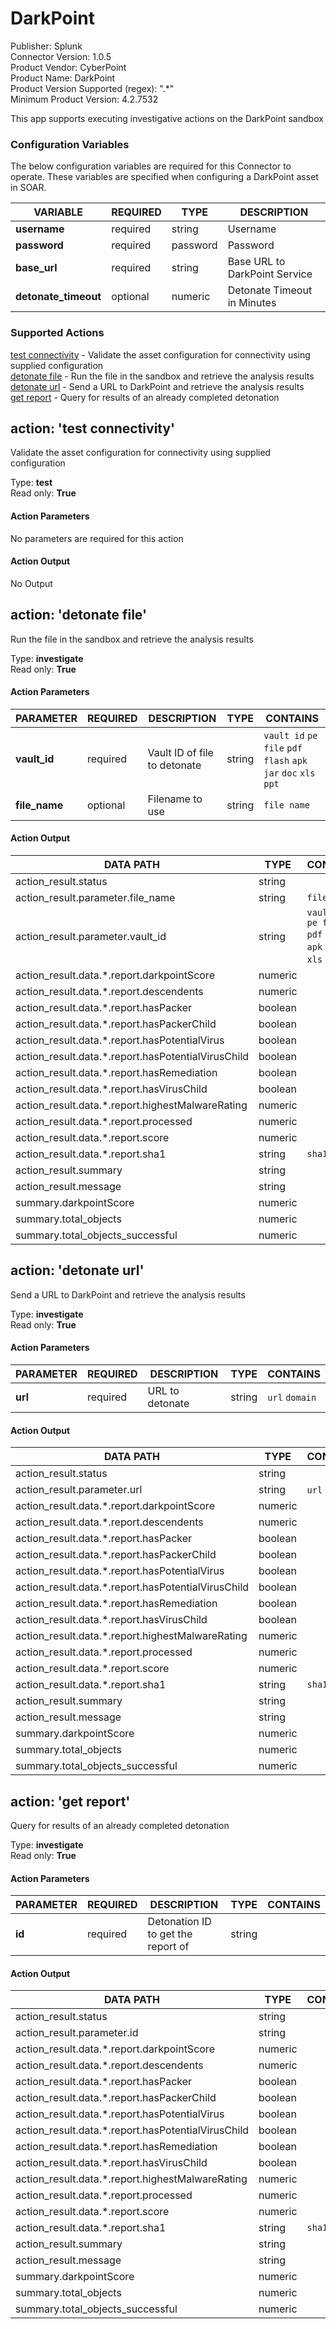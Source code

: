 [comment]: # "Auto-generated SOAR connector documentation"
# DarkPoint

Publisher: Splunk  
Connector Version: 1\.0\.5  
Product Vendor: CyberPoint  
Product Name: DarkPoint  
Product Version Supported (regex): "\.\*"  
Minimum Product Version: 4\.2\.7532  

This app supports executing investigative actions on the DarkPoint sandbox

[comment]: # ""
[comment]: # "File: readme.md"
[comment]: # ""
[comment]: # "Copyright (c) 2019 Splunk Inc."
[comment]: # ""
[comment]: # "Licensed under Apache 2.0 (https://www.apache.org/licenses/LICENSE-2.0.txt)"
[comment]: # ""
[comment]: # ""



### Configuration Variables
The below configuration variables are required for this Connector to operate.  These variables are specified when configuring a DarkPoint asset in SOAR.

VARIABLE | REQUIRED | TYPE | DESCRIPTION
-------- | -------- | ---- | -----------
**username** |  required  | string | Username
**password** |  required  | password | Password
**base\_url** |  required  | string | Base URL to DarkPoint Service
**detonate\_timeout** |  optional  | numeric | Detonate Timeout in Minutes

### Supported Actions  
[test connectivity](#action-test-connectivity) - Validate the asset configuration for connectivity using supplied configuration  
[detonate file](#action-detonate-file) - Run the file in the sandbox and retrieve the analysis results  
[detonate url](#action-detonate-url) - Send a URL to DarkPoint and retrieve the analysis results  
[get report](#action-get-report) - Query for results of an already completed detonation  

## action: 'test connectivity'
Validate the asset configuration for connectivity using supplied configuration

Type: **test**  
Read only: **True**

#### Action Parameters
No parameters are required for this action

#### Action Output
No Output  

## action: 'detonate file'
Run the file in the sandbox and retrieve the analysis results

Type: **investigate**  
Read only: **True**

#### Action Parameters
PARAMETER | REQUIRED | DESCRIPTION | TYPE | CONTAINS
--------- | -------- | ----------- | ---- | --------
**vault\_id** |  required  | Vault ID of file to detonate | string |  `vault id`  `pe file`  `pdf`  `flash`  `apk`  `jar`  `doc`  `xls`  `ppt` 
**file\_name** |  optional  | Filename to use | string |  `file name` 

#### Action Output
DATA PATH | TYPE | CONTAINS
--------- | ---- | --------
action\_result\.status | string | 
action\_result\.parameter\.file\_name | string |  `file name` 
action\_result\.parameter\.vault\_id | string |  `vault id`  `pe file`  `pdf`  `flash`  `apk`  `jar`  `doc`  `xls`  `ppt` 
action\_result\.data\.\*\.report\.darkpointScore | numeric | 
action\_result\.data\.\*\.report\.descendents | numeric | 
action\_result\.data\.\*\.report\.hasPacker | boolean | 
action\_result\.data\.\*\.report\.hasPackerChild | boolean | 
action\_result\.data\.\*\.report\.hasPotentialVirus | boolean | 
action\_result\.data\.\*\.report\.hasPotentialVirusChild | boolean | 
action\_result\.data\.\*\.report\.hasRemediation | boolean | 
action\_result\.data\.\*\.report\.hasVirusChild | boolean | 
action\_result\.data\.\*\.report\.highestMalwareRating | numeric | 
action\_result\.data\.\*\.report\.processed | numeric | 
action\_result\.data\.\*\.report\.score | numeric | 
action\_result\.data\.\*\.report\.sha1 | string |  `sha1` 
action\_result\.summary | string | 
action\_result\.message | string | 
summary\.darkpointScore | numeric | 
summary\.total\_objects | numeric | 
summary\.total\_objects\_successful | numeric |   

## action: 'detonate url'
Send a URL to DarkPoint and retrieve the analysis results

Type: **investigate**  
Read only: **True**

#### Action Parameters
PARAMETER | REQUIRED | DESCRIPTION | TYPE | CONTAINS
--------- | -------- | ----------- | ---- | --------
**url** |  required  | URL to detonate | string |  `url`  `domain` 

#### Action Output
DATA PATH | TYPE | CONTAINS
--------- | ---- | --------
action\_result\.status | string | 
action\_result\.parameter\.url | string |  `url`  `domain` 
action\_result\.data\.\*\.report\.darkpointScore | numeric | 
action\_result\.data\.\*\.report\.descendents | numeric | 
action\_result\.data\.\*\.report\.hasPacker | boolean | 
action\_result\.data\.\*\.report\.hasPackerChild | boolean | 
action\_result\.data\.\*\.report\.hasPotentialVirus | boolean | 
action\_result\.data\.\*\.report\.hasPotentialVirusChild | boolean | 
action\_result\.data\.\*\.report\.hasRemediation | boolean | 
action\_result\.data\.\*\.report\.hasVirusChild | boolean | 
action\_result\.data\.\*\.report\.highestMalwareRating | numeric | 
action\_result\.data\.\*\.report\.processed | numeric | 
action\_result\.data\.\*\.report\.score | numeric | 
action\_result\.data\.\*\.report\.sha1 | string |  `sha1` 
action\_result\.summary | string | 
action\_result\.message | string | 
summary\.darkpointScore | numeric | 
summary\.total\_objects | numeric | 
summary\.total\_objects\_successful | numeric |   

## action: 'get report'
Query for results of an already completed detonation

Type: **investigate**  
Read only: **True**

#### Action Parameters
PARAMETER | REQUIRED | DESCRIPTION | TYPE | CONTAINS
--------- | -------- | ----------- | ---- | --------
**id** |  required  | Detonation ID to get the report of | string | 

#### Action Output
DATA PATH | TYPE | CONTAINS
--------- | ---- | --------
action\_result\.status | string | 
action\_result\.parameter\.id | string | 
action\_result\.data\.\*\.report\.darkpointScore | numeric | 
action\_result\.data\.\*\.report\.descendents | numeric | 
action\_result\.data\.\*\.report\.hasPacker | boolean | 
action\_result\.data\.\*\.report\.hasPackerChild | boolean | 
action\_result\.data\.\*\.report\.hasPotentialVirus | boolean | 
action\_result\.data\.\*\.report\.hasPotentialVirusChild | boolean | 
action\_result\.data\.\*\.report\.hasRemediation | boolean | 
action\_result\.data\.\*\.report\.hasVirusChild | boolean | 
action\_result\.data\.\*\.report\.highestMalwareRating | numeric | 
action\_result\.data\.\*\.report\.processed | numeric | 
action\_result\.data\.\*\.report\.score | numeric | 
action\_result\.data\.\*\.report\.sha1 | string |  `sha1` 
action\_result\.summary | string | 
action\_result\.message | string | 
summary\.darkpointScore | numeric | 
summary\.total\_objects | numeric | 
summary\.total\_objects\_successful | numeric | 